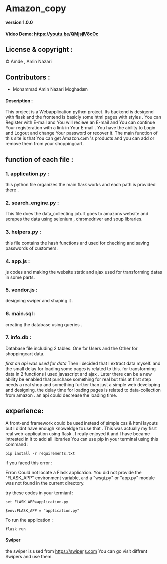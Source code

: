 # Amazon_copy
**version 1.0.0**
#### Video Demo:  <https://youtu.be/QMjsjlV8cOc> 
## License & copyright :
© Amde , Amin Nazari
## Contributors : 
- Mohammad Amin Nazari Moghadam
#### Description :  
This project is a Webapplication python project. Its backend is desigend with flask and the frontend is basicly some html pages with styles . You can Register with E-mail and You will recieve an E-mail and You can continue Your registeration with a link in Your E-mail . You have the ability to Login and Logout and change Your password or recover it. The main function of this site is that You can get Amazon.com 's products and you can add or remove them from your shoppingcart.
## function of each file :
### 1. application.py :
this python file organizes the main flask works and each path is provided there . 
### 2. search_engine.py :
This file does the data_collecting job. It goes to amazons website and scrapes the data using selenium , chromedriver and soup libraries.
### 3. helpers.py :
this file contains the hash functions and  used for checking and saving passwords of customers.
### 4. app.js :
js codes and making the website static and ajax used for transforming datas in some parts.
### 5. vendor.js : 
designing swiper and shaping it .
### 6. main.sql :
creating the database using queries .
### 7. info.db :
Database file including 2 tables. One for Users and the Other for shoppingcart data.

*first an api was used for data* Then i decided that I extract data myself. and the small delay for loading some pages is related to this.
for transforming data in 2 functions i used javascript and ajax . Later there can be a new ability be enabled that purchase something for real but this at first step needs a real shop and something further than just a simple web developing and designing.
the delay time for loading pages is related to data-collection from amazon . an api could decrease the loading time.


## experience:
A front-end framework could be used instead of simple css & html layouts but I didnt have enough knoweldge to use that . This was actually my fisrt real web-application using flask . I really enjoyed it and I have became intrested in it
to add all libraries You can use pip in your terminal using this command :

`pip install -r requirements.txt `

if you faced this error : 

Error: Could not locate a Flask application. You did not provide the "FLASK_APP" environment variable, and a "wsgi.py" or "app.py" module was not found in the current directory.

try these codes in your termianl :

`set FLASK_APP=application.py`

`$env:FLASK_APP = "application.py"`

To run the application :

`flask run`
#### Swiper
the swiper is used from https://swiperjs.com
You can go visit diffrent Swipers and  use them.



